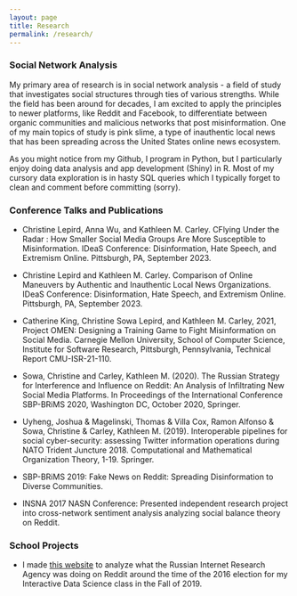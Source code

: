 ```yaml
---
layout: page
title: Research
permalink: /research/
---
```



### Social Network Analysis

My primary area of research is in social network analysis - a field of study that investigates social structures through ties of various strengths. While the field has been around for decades, I am excited to apply the principles to newer platforms, like Reddit and Facebook, to differentiate between organic communities and malicious networks that post misinformation. One of my main topics of study is pink slime, a type of inauthentic local news that has been spreading across the United States online news ecosystem. 

As you might notice from my Github, I program in Python, but I particularly enjoy doing data analysis and app development (Shiny) in R. Most of my cursory data exploration is in hasty SQL queries which I typically forget to clean and comment before committing (sorry).

### Conference Talks and Publications
* Christine Lepird, Anna Wu, and Kathleen M. Carley. CFlying Under the Radar : How Smaller Social Media Groups Are More Susceptible to Misinformation. IDeaS Conference: Disinformation, Hate Speech, and Extremism Online. Pittsburgh, PA, September 2023.
 
* Christine Lepird and Kathleen M. Carley. Comparison of Online Maneuvers by Authentic and Inauthentic Local News Organizations. IDeaS Conference: Disinformation, Hate Speech, and Extremism Online. Pittsburgh, PA, September 2023.
 
* Catherine King, Christine Sowa Lepird, and Kathleen M. Carley, 2021, Project OMEN: Designing a Training Game to Fight Misinformation on Social Media. Carnegie Mellon University, School of Computer Science, Institute for Software Research, Pittsburgh, Pennsylvania, Technical Report CMU-ISR-21-110.

* Sowa, Christine and Carley, Kathleen M. (2020). The Russian Strategy for Interference and Influence on Reddit: An Analysis of Infiltrating New Social Media Platforms.  In Proceedings of the International Conference SBP-BRiMS 2020,  Washington DC, October 2020, Springer.

* Uyheng, Joshua & Magelinski, Thomas & Villa Cox, Ramon Alfonso & Sowa, Christine & Carley, Kathleen M. (2019). Interoperable pipelines for social cyber-security: assessing Twitter information operations during NATO Trident Juncture 2018. Computational and Mathematical Organization Theory, 1-19. Springer. 

* SBP-BRiMS 2019: Fake News on Reddit: Spreading Disinformation to Diverse Communities. 

* INSNA 2017 NASN Conference: Presented independent research project into cross-network sentiment analysis analyzing social balance theory on Reddit.

### School Projects
* I made [this website](https://csowa-ids-final.weebly.com/) to analyze what the Russian Internet Research Agency was doing on Reddit around the time of the 2016 election for my Interactive Data Science class in the Fall of 2019.

